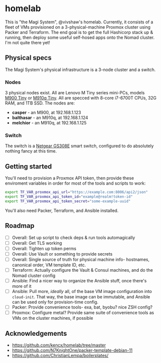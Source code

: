 # homelab

This is "the Magi System", @vivshaw's homelab. Currently, it consists of a fleet of VMs provisioned on a 3-physical-machine Proxmox cluster using Packer and Terraform. The end goal is to get the full Hashicorp stack up & running, then deploy some useful self-hosed apps onto the Nomad cluster. I'm not quite there yet!

## Physical specs

The Magi System's physical infrastructure is a 3-node cluster and a switch.

### Nodes

3 physical nodes exist. All are Lenovo M Tiny series mini-PCs, models [M900 Tiny](https://www.lenovo.com/il/en/desktops-and-all-in-ones/thinkcentre/m-series-tiny/M900-Tiny/p/11TC1MTM900) or [M910q Tiny](https://www.lenovo.com/us/en/p/desktops/thinkcentre/m-series-tiny/thinkcentre-m910q/11tc1mt910q). All are specced with 8-core i7-6700T CPUs, 32G RAM, and 1TB SSD. The nodes are:

- **casper** - an M900, at 192.168.1.123
- **balthasar** - an M910q, at 192.168.1.124
- **melchior** - an M910q, at 192.168.1.125

### Switch

The switch is a [Netgear GS308E](https://www.netgear.com/business/wired/switches/plus/gs308e/) smart switch, configured to do absolutely nothing fancy at this time.

## Getting started

You'll need to provision a Proxmox API token, then provide these enviroment variables in order for most of the tools and scripts to work:

```sh
export TF_VAR_proxmox_api_url="https://example.com:8006/api2/json"
export TF_VAR_proxmox_api_token_id="example@realm!token-id"
export TF_VAR_proxmox_api_token_secret="some-example-uuid"
```

You'll also need Packer, Terraform, and Ansible installed. 

## Roadmap

- [ ] Overall: Set up script to check deps & run tools automagically
- [ ] Overall: Get TLS working
- [ ] Overall: Tighten up token perms
- [ ] Overall: Use Vault or something to provide secrets
- [ ] Overall: Single source of truth for physical machine info- hostnames, canonical order, VM template ID, etc.
- [ ] Terraform: Actually configure the Vault & Consul machines, and do the Nomad cluster config
- [ ] Ansible: Find a nicer way to organize the Ansible stuff, once there's more of it
- [ ] Ansible: Pull more, _ideally_ all, of the base VM image configuration into `cloud-init`. That way, the base image can be immutable, and Ansible can be used only for provision-time config.
- [ ] Packer: Provide convenience tools- exa, bat, byobu? nice ZSH config?
- [ ] Proxmox: Configure metal? Provide same suite of convenience tools as VMs on the cluster machines, if possible

## Acknowledgements

- https://github.com/kencx/homelab/tree/master
- https://github.com/N7KnightOne/packer-template-debian-11
- https://github.com/ChristianLempa/boilerplates/
